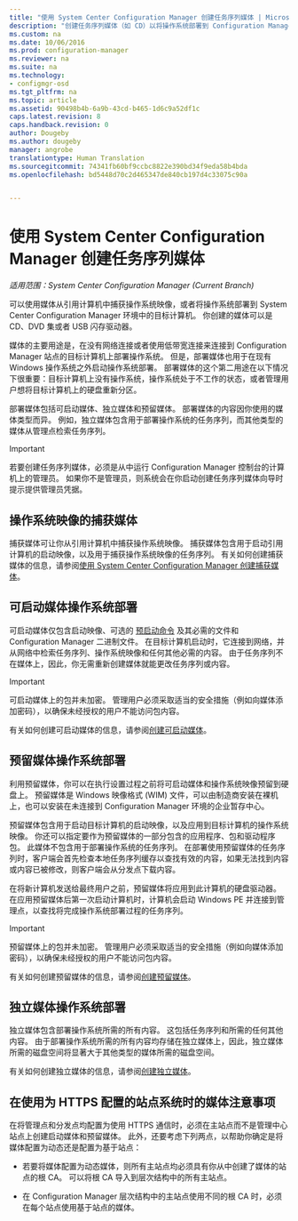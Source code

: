 ```yaml
---
title: "使用 System Center Configuration Manager 创建任务序列媒体 | Microsoft Docs"
description: "创建任务序列媒体（如 CD）以将操作系统部署到 Configuration Manager 环境中的目标计算机。"
ms.custom: na
ms.date: 10/06/2016
ms.prod: configuration-manager
ms.reviewer: na
ms.suite: na
ms.technology:
- configmgr-osd
ms.tgt_pltfrm: na
ms.topic: article
ms.assetid: 90498b4b-6a9b-43cd-b465-1d6c9a52df1c
caps.latest.revision: 8
caps.handback.revision: 0
author: Dougeby
ms.author: dougeby
manager: angrobe
translationtype: Human Translation
ms.sourcegitcommit: 74341fb60bf9ccbc8822e390bd34f9eda58b4bda
ms.openlocfilehash: bd5448d70c2d465347de840cb197d4c33075c90a


---
```

# <a name="create-task-sequence-media-with-system-center-configuration-manager"></a>使用 System Center Configuration Manager 创建任务序列媒体

*适用范围：System Center Configuration Manager (Current Branch)*

可以使用媒体从引用计算机中捕获操作系统映像，或者将操作系统部署到 System Center Configuration Manager 环境中的目标计算机。 你创建的媒体可以是 CD、DVD 集或者 USB 闪存驱动器。  

 媒体的主要用途是，在没有网络连接或者使用低带宽连接来连接到 Configuration Manager 站点的目标计算机上部署操作系统。 但是，部署媒体也用于在现有 Windows 操作系统之外启动操作系统部署。 部署媒体的这个第二用途在以下情况下很重要：目标计算机上没有操作系统，操作系统处于不工作的状态，或者管理用户想将目标计算机上的硬盘重新分区。  

 部署媒体包括可启动媒体、独立媒体和预留媒体。 部署媒体的内容因你使用的媒体类型而异。 例如，独立媒体包含用于部署操作系统的任务序列，而其他类型的媒体从管理点检索任务序列。  

> [!IMPORTANT]  
>  若要创建任务序列媒体，必须是从中运行 Configuration Manager 控制台的计算机上的管理员。 如果你不是管理员，则系统会在你启动创建任务序列媒体向导时提示提供管理员凭据。  

##  <a name="a-namebkmkplancapturemediaa-capture-media-for-operating-system-images"></a><a name="BKMK_PlanCaptureMedia"></a>操作系统映像的捕获媒体  
 捕获媒体可让你从引用计算机中捕获操作系统映像。 捕获媒体包含用于启动引用计算机的启动映像，以及用于捕获操作系统映像的任务序列。 有关如何创建捕获媒体的信息，请参阅[使用 System Center Configuration Manager 创建捕获媒体](create-capture-media.md)。  

##  <a name="a-namebkmkplanbootablemediaa-bootable-media-operating-system-deployments"></a><a name="BKMK_PlanBootableMedia"></a>可启动媒体操作系统部署  
 可启动媒体仅包含启动映像、可选的 [预启动命令](../understand/prestart-commands-for-task-sequence-media.md) 及其必需的文件和 Configuration Manager 二进制文件。 在目标计算机启动时，它连接到网络，并从网络中检索任务序列、操作系统映像和任何其他必需的内容。 由于任务序列不在媒体上，因此，你无需重新创建媒体就能更改任务序列或内容。  

> [!IMPORTANT]  
>  可启动媒体上的包并未加密。 管理用户必须采取适当的安全措施（例如向媒体添加密码），以确保未经授权的用户不能访问包内容。  

 有关如何创建可启动媒体的信息，请参阅[创建可启动媒体](create-bootable-media.md)。  

##  <a name="a-namebkmkplanprestagedmediaa-prestaged-media-operating-system-deployments"></a><a name="BKMK_PlanPrestagedMedia"></a>预留媒体操作系统部署  
 利用预留媒体，你可以在执行设置过程之前将可启动媒体和操作系统映像预留到硬盘上。 预留媒体是 Windows 映像格式 (WIM) 文件，可以由制造商安装在裸机上，也可以安装在未连接到 Configuration Manager 环境的企业暂存中心。  

 预留媒体包含用于启动目标计算机的启动映像，以及应用到目标计算机的操作系统映像。 你还可以指定要作为预留媒体的一部分包含的应用程序、包和驱动程序包。 此媒体不包含用于部署操作系统的任务序列。 在部署使用预留媒体的任务序列时，客户端会首先检查本地任务序列缓存以查找有效的内容，如果无法找到内容或内容已被修改，则客户端会从分发点下载内容。  

 在将新计算机发送给最终用户之前，预留媒体将应用到此计算机的硬盘驱动器。 在应用预留媒体后第一次启动计算机时，计算机会启动 Windows PE 并连接到管理点，以查找将完成操作系统部署过程的任务序列。  

> [!IMPORTANT]  
>  预留媒体上的包并未加密。 管理用户必须采取适当的安全措施（例如向媒体添加密码），以确保未经授权的用户不能访问包内容。  

 有关如何创建预留媒体的信息，请参阅[创建预留媒体](create-prestaged-media.md)。  

##  <a name="a-namebkmkplanstandalonemediaa-stand-alone-media-operating-system-deployments"></a><a name="BKMK_PlanStandaloneMedia"></a>独立媒体操作系统部署  
 独立媒体包含部署操作系统所需的所有内容。 这包括任务序列和所需的任何其他内容。 由于部署操作系统所需的所有内容均存储在独立媒体上，因此，独立媒体所需的磁盘空间将显著大于其他类型的媒体所需的磁盘空间。  

 有关如何创建独立媒体的信息，请参阅[创建独立媒体](create-stand-alone-media.md)。  

## <a name="media-considerations-when-using-site-systems-configured-for-https"></a>在使用为 HTTPS 配置的站点系统时的媒体注意事项  
 在将管理点和分发点均配置为使用 HTTPS 通信时，必须在主站点而不是管理中心站点上创建启动媒体和预留媒体。 此外，还要考虑下列两点，以帮助你确定是将媒体配置为动态还是配置为基于站点：  

-   若要将媒体配置为动态媒体，则所有主站点均必须具有你从中创建了媒体的站点的根 CA。 可以将根 CA 导入到层次结构中的所有主站点。  

-   在 Configuration Manager 层次结构中的主站点使用不同的根 CA 时，必须在每个站点使用基于站点的媒体。  



<!--HONumber=Dec16_HO3-->


